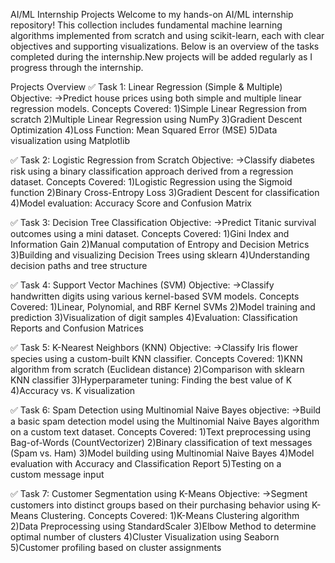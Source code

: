 AI/ML Internship Projects
Welcome to my hands-on AI/ML internship repository! This collection includes fundamental machine learning algorithms implemented from scratch and using scikit-learn, each with clear objectives and supporting visualizations. Below is an overview of the tasks completed during the internship.New projects will be added regularly as I progress through the internship.

Projects Overview
✅ Task 1: Linear Regression (Simple & Multiple)
Objective:
->Predict house prices using both simple and multiple linear regression models.
Concepts Covered:
1)Simple Linear Regression from scratch
2)Multiple Linear Regression using NumPy
3)Gradient Descent Optimization
4)Loss Function: Mean Squared Error (MSE)
5)Data visualization using Matplotlib

✅ Task 2: Logistic Regression from Scratch
Objective:
->Classify diabetes risk using a binary classification approach derived from a regression dataset.
Concepts Covered:
1)Logistic Regression using the Sigmoid function
2)Binary Cross-Entropy Loss
3)Gradient Descent for classification
4)Model evaluation: Accuracy Score and Confusion Matrix

✅ Task 3: Decision Tree Classification
Objective:
->Predict Titanic survival outcomes using a mini dataset.
Concepts Covered:
1)Gini Index and Information Gain
2)Manual computation of Entropy and Decision Metrics
3)Building and visualizing Decision Trees using sklearn
4)Understanding decision paths and tree structure

✅ Task 4: Support Vector Machines (SVM)
Objective:
->Classify handwritten digits using various kernel-based SVM models.
Concepts Covered:
1)Linear, Polynomial, and RBF Kernel SVMs
2)Model training and prediction
3)Visualization of digit samples
4)Evaluation: Classification Reports and Confusion Matrices

✅ Task 5: K-Nearest Neighbors (KNN)
Objective:
->Classify Iris flower species using a custom-built KNN classifier.
Concepts Covered:
1)KNN algorithm from scratch (Euclidean distance)
2)Comparison with sklearn KNN classifier
3)Hyperparameter tuning: Finding the best value of K
4)Accuracy vs. K visualization

✅ Task 6: Spam Detection using Multinomial Naive Bayes
objective: 
->Build a basic spam detection model using the Multinomial Naive Bayes algorithm on a custom text dataset.
Concepts Covered:
1)Text preprocessing using Bag-of-Words (CountVectorizer)
2)Binary classification of text messages (Spam vs. Ham)
3)Model building using Multinomial Naive Bayes
4)Model evaluation with Accuracy and Classification Report
5)Testing on a custom message input

✅ Task 7: Customer Segmentation using K-Means
Objective: 
->Segment customers into distinct groups based on their purchasing behavior using K-Means Clustering.
Concepts Covered:
1)K-Means Clustering algorithm
2)Data Preprocessing using StandardScaler
3)Elbow Method to determine optimal number of clusters
4)Cluster Visualization using Seaborn
5)Customer profiling based on cluster assignments
